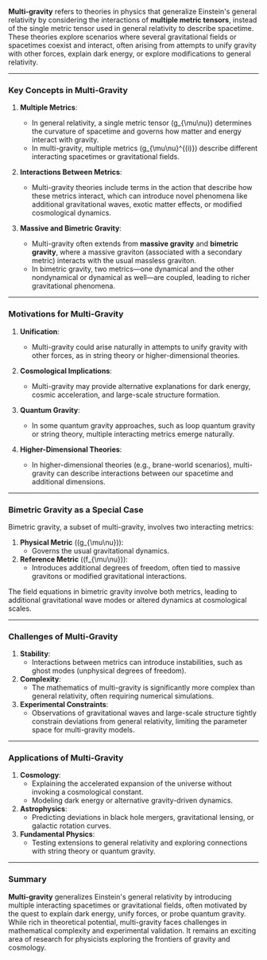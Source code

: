 **Multi-gravity** refers to theories in physics that generalize Einstein's general relativity by considering the interactions of **multiple metric tensors**, instead of the single metric tensor used in general relativity to describe spacetime. These theories explore scenarios where several gravitational fields or spacetimes coexist and interact, often arising from attempts to unify gravity with other forces, explain dark energy, or explore modifications to general relativity.

---

### **Key Concepts in Multi-Gravity**
1. **Multiple Metrics**:
   - In general relativity, a single metric tensor \(g_{\mu\nu}\) determines the curvature of spacetime and governs how matter and energy interact with gravity.
   - In multi-gravity, multiple metrics \(g_{\mu\nu}^{(i)}\) describe different interacting spacetimes or gravitational fields.

2. **Interactions Between Metrics**:
   - Multi-gravity theories include terms in the action that describe how these metrics interact, which can introduce novel phenomena like additional gravitational waves, exotic matter effects, or modified cosmological dynamics.

3. **Massive and Bimetric Gravity**:
   - Multi-gravity often extends from **massive gravity** and **bimetric gravity**, where a massive graviton (associated with a secondary metric) interacts with the usual massless graviton.
   - In bimetric gravity, two metrics—one dynamical and the other nondynamical or dynamical as well—are coupled, leading to richer gravitational phenomena.

---

### **Motivations for Multi-Gravity**
1. **Unification**:
   - Multi-gravity could arise naturally in attempts to unify gravity with other forces, as in string theory or higher-dimensional theories.

2. **Cosmological Implications**:
   - Multi-gravity may provide alternative explanations for dark energy, cosmic acceleration, and large-scale structure formation.

3. **Quantum Gravity**:
   - In some quantum gravity approaches, such as loop quantum gravity or string theory, multiple interacting metrics emerge naturally.

4. **Higher-Dimensional Theories**:
   - In higher-dimensional theories (e.g., brane-world scenarios), multi-gravity can describe interactions between our spacetime and additional dimensions.

---

### **Bimetric Gravity as a Special Case**
Bimetric gravity, a subset of multi-gravity, involves two interacting metrics:
1. **Physical Metric** (\(g_{\mu\nu}\)):
   - Governs the usual gravitational dynamics.
2. **Reference Metric** (\(f_{\mu\nu}\)):
   - Introduces additional degrees of freedom, often tied to massive gravitons or modified gravitational interactions.

The field equations in bimetric gravity involve both metrics, leading to additional gravitational wave modes or altered dynamics at cosmological scales.

---

### **Challenges of Multi-Gravity**
1. **Stability**:
   - Interactions between metrics can introduce instabilities, such as ghost modes (unphysical degrees of freedom).
2. **Complexity**:
   - The mathematics of multi-gravity is significantly more complex than general relativity, often requiring numerical simulations.
3. **Experimental Constraints**:
   - Observations of gravitational waves and large-scale structure tightly constrain deviations from general relativity, limiting the parameter space for multi-gravity models.

---

### **Applications of Multi-Gravity**
1. **Cosmology**:
   - Explaining the accelerated expansion of the universe without invoking a cosmological constant.
   - Modeling dark energy or alternative gravity-driven dynamics.
2. **Astrophysics**:
   - Predicting deviations in black hole mergers, gravitational lensing, or galactic rotation curves.
3. **Fundamental Physics**:
   - Testing extensions to general relativity and exploring connections with string theory or quantum gravity.

---

### **Summary**
**Multi-gravity** generalizes Einstein's general relativity by introducing multiple interacting spacetimes or gravitational fields, often motivated by the quest to explain dark energy, unify forces, or probe quantum gravity. While rich in theoretical potential, multi-gravity faces challenges in mathematical complexity and experimental validation. It remains an exciting area of research for physicists exploring the frontiers of gravity and cosmology.


